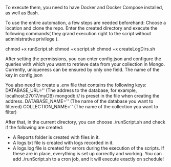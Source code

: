 To execute them, you need to have Docker and Docker Compose installed, as well as Bash.

To use the entire automation, a few steps are needed beforehand:
Choose a location and clone the repo.
Enter the created directory and execute the following commands( they grand execution right to the script without administrative privilege ).

chmod +x runScript.sh
chmod +x script.sh
chmod +x createLogDirs.sh

After setting the permissions, you can enter config.json and configure the queries with which you want to retrieve data from your collection in Mongo. Currently, uniqueness can be ensured by only one field. The name of the key in config.json

You also need to create a .env file that contains the following keys:
DATABASE_URL='' (The address to the database, for example, localhost:27017/myDB) mongodb:// is preset in the file when creating the address.
DATABASE_NAME='' (The name of the database you want to filtered)
COLLECTION_NAME='' (The name of the collection you want to filter)

After that, in the current directory, you can choose ./runScript.sh and check if the following are created:
- A Reports folder is created with files in it.
- A logs.txt file is created with logs recorded in it.
- A logs.log file is created for errors during the execution of the scripts.
If these are in place, everything is set up correctly and working.
You can add ./runScript.sh to a cron job, and it will execute exactly on schedule!
